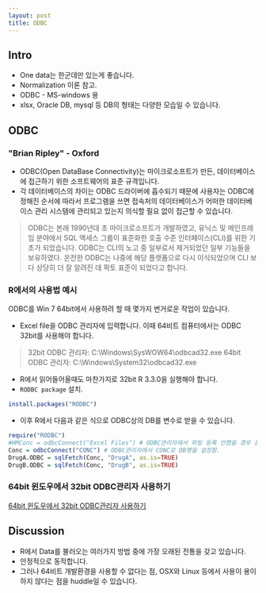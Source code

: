 ```yaml
---
layout: post
title: ODBC
---
```



## Intro
- One data는 한군데만 있는게 좋습니다.
- Normalization 이론 참고.
- ODBC - MS-windows 용
- xlsx, Oracle DB, mysql 등 DB의 형태는 다양한 모습일 수 있습니다.

## ODBC
### "Brian Ripley" - Oxford

* ODBC(Open DataBase Connectivity)는 마이크로소프트가 만든, 데이터베이스에 접근하기 위한 소프트웨어의 표준 규격입니다.
* 각 데이터베이스의 차이는 ODBC 드라이버에 흡수되기 때문에 사용자는 ODBC에 정해진 순서에 따라서 프로그램을 쓰면 접속처의 데이터베이스가 어떠한 데이터베이스 관리 시스템에 관리되고 있는지 의식할 필요 없이 접근할 수 있습니다.

> ODBC는 본래 1990년대 초 마이크로소프트가 개발하였고, 유닉스 및 메인프레임 분야에서 SQL 액세스 그룹이 표준화한 호출 수준 인터페이스(CLI)를 위한 기초가 되었습니다. ODBC는 CLI의 노고 중 일부로서 제거되었던 일부 기능들을 보유하였다. 온전한 ODBC는 나중에 해당 플랫폼으로 다시 이식되었으며 CLI 보다 상당히 더 잘 알려진 데 팍토 표준이 되었다고 합니다.

### R에서의 사용법 예시
ODBC를 Win 7 64bit에서 사용하려 할 때 몇가지 번거로운 작업이 있습니다.

- Excel file을 ODBC 관리자에 입력합니다. 이때 64비트 컴퓨터에서는 ODBC 32bit를 사용해야 합니다.

> 32bit ODBC 관리자: C:\Windows\SysWOW64\odbcad32.exe
> 64bit ODBC 관리자: C:\Windows\System32\odbcad32.exe

- R에서 읽어들어올때도 마찬가지로 32bit R 3.3.0을 실행해야 합니다.
- ```RODBC package``` 설치.

```r
install.packages("RODBC")
```

- 이후 R에서 다음과 같은 식으로 ODBC상의 DB를 변수로 받을 수 있습니다.

```r
require("RODBC")
#HMConc = odbcConnect("Excel Files") # ODBC관리자에서 파일 등록 안했을 경우 관리자를 띄어줍니다.
Conc = odbcConnect("CONC") # ODBC관리자에서 CONC로 DB명을 설정함.
DrugA.ODBC = sqlFetch(Conc, "DrugA", as.is=TRUE)
DrugB.ODBC = sqlFetch(Conc, "DrugB", as.is=TRUE)
```

### 64bit 윈도우에서 32bit ODBC관리자 사용하기
[64bit 윈도우에서 32bit ODBC관리자 사용하기](http://garangb.tumblr.com/post/32380544466/64bit-%EC%9C%88%EB%8F%84%EC%9A%B0%EC%97%90%EC%84%9C-32bit-odbc%EA%B4%80%EB%A6%AC%EC%9E%90-%EC%82%AC%EC%9A%A9%ED%95%98%EA%B8%B0)

## Discussion
- R에서 Data를 불러오는 여러가지 방법 중에 가장 오래된 전통을 갖고 있습니다.
- 안정적으로 동작합니다.
- 그러나 64비트 개발환경을 사용할 수 없다는 점, OSX와 Linux 등에서 사용이 용이하지 않다는 점을 huddle일 수 있습니다.
